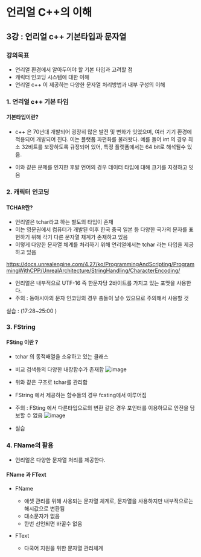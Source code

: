 # 언리얼 C++의 이해
## 3강 : 언리얼 c++ 기본타입과 문자열
### 강의목표
* 언리얼 환경에서 알아두어야 할 기본 타입과 고려할 점 
* 캐릭터 인코딩 시스템에 대한 이해
* 언리얼 c++ 이 제공하는 다양한 문자열 처리방법과 내부 구성의 이해


### 1. 언리얼 c++ 기본 타입
#### 기본타입이란?
* c++ 은 70년대 개발되어 굉장히 많은 발전 및 변화가 잇었으며, 여러 기기 환경에 적용되어 개발되어 진다. 이는 플랫폼 파편화를 불러왓다. 예를 들어 int 의 경우 최소 32비트를 보장하도록 규정되어 있어, 특정 플랫폼에서는 64 bit로 해석될수 있음.

* 이와 같은 문제를 인지한 후발 언어의 경우 데이터 타입에 대해 크기를 지정하고 잇음

### 2. 캐릭터 인코딩
#### TCHAR란?
* 언리얼은 tchar라고 하는 별도의 타입이 존재
* 이는 영문권에서 컴퓨터가 개발된 이후 한국 중국 일본 등 다양한 국가의 문자를 표현하기 위해 각기 다른 문자열 채계가 존재하고 있음
* 이렇게 다양한 문자열 체계를 처리하기 위해 언리얼에서는 tchar 라는 타입을 제공하고 있음


https://docs.unrealengine.com/4.27/ko/ProgrammingAndScripting/ProgrammingWithCPP/UnrealArchitecture/StringHandling/CharacterEncoding/

* 언리얼은 내부적으로 UTF-16 즉 한문자당 2바이트를 가지고 있는 포맷을 사용한다.
* 주의 : 동아시아의 문자 인코딩의 경우 충돌이 날수 있으므로 주의해서 사용할 것 



실습 : (17:28~25:00 ) 

### 3. FString
#### FSting 이란 ?
* tchar 의 동적배열을 소유하고 있는 클래스 
* 비교 검색등의 다양한 내장함수가 존재함 
![image](https://github.com/spade8/study/assets/37619294/f4048280-1b68-47ce-903b-69e8857f181c)


* 위와 같은 구조로 tchar를 관리함
* FString 에서 제공하는 함수들의 경우 fcsting에서 이루어짐
* 주의 : FSting 에서 다른타입으로의 변환 같은 경우 포인터를 이용하므로 안전을 담보할 수 없음
![image](https://github.com/spade8/study/assets/37619294/c287ef3e-16d1-466a-b023-54b04b1ed596)

* 실습


### 4. FName의 활용
*  언리얼은 다양한 문자열 처리를 제공한다.

#### FName 과 FText

* FName 
    * 애셋 관리를 위해 사용되는 문자열 체계로, 문자열을 사용하지만 내부적으로는 해시값으로 변환됨
    * 대소문자가 없음 
    * 한번 선언되면 바꿀수 없음
    
* FText 
    * 다국어 지원을 위한 문자열 관리체계

